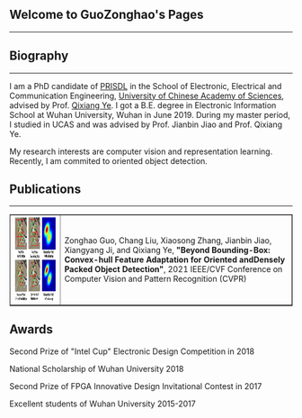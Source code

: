 ## Welcome to GuoZonghao's Pages
---

## Biography
---
I am a PhD candidate of [PRISDL](https://ucassdl.cn/) in the School of Electronic, Electrical and Communication Engineering, [University of Chinese Academy of Sciences](http://english.ucas.ac.cn/), advised by Prof. [Qixiang Ye](http://people.ucas.ac.cn/~0007279?language=en). I got a B.E. degree in Electronic Information School at Wuhan University, Wuhan in June 2019. During my master period, I studied in UCAS and was advised by Prof. Jianbin Jiao and Prof. Qixiang Ye.

My research interests are computer vision and representation learning. Recently, I am commited to oriented object detection.

## Publications
---
<table border="1">
<tr>
<td><img src="/CFA.png"  height="150" width="415"></td>
<td>Zonghao Guo, Chang Liu, Xiaosong Zhang, Jianbin Jiao, Xiangyang Ji, and Qixiang Ye,  
<b>"Beyond Bounding-Box: Convex-hull Feature Adaptation for Oriented andDensely Packed Object Detection"</b>,   
2021 IEEE/CVF Conference on Computer Vision and Pattern Recognition (CVPR)
</td>
</tr>
</table>  


## Awards
Second Prize of "Intel Cup" Electronic Design Competition in 2018

National Scholarship of Wuhan University 2018

Second Prize of FPGA Innovative Design Invitational Contest in 2017

Excellent students of Wuhan University 2015-2017





